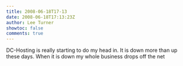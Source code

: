 ```yaml
---
title: 2008-06-18T17-13
date: 2008-06-18T17:13:23Z
author: Lee Turner
showtoc: false
comments: true
---
```


DC-Hosting is really starting to do my head in.  It is down more than up these days.  When it is down my whole business drops off the net

